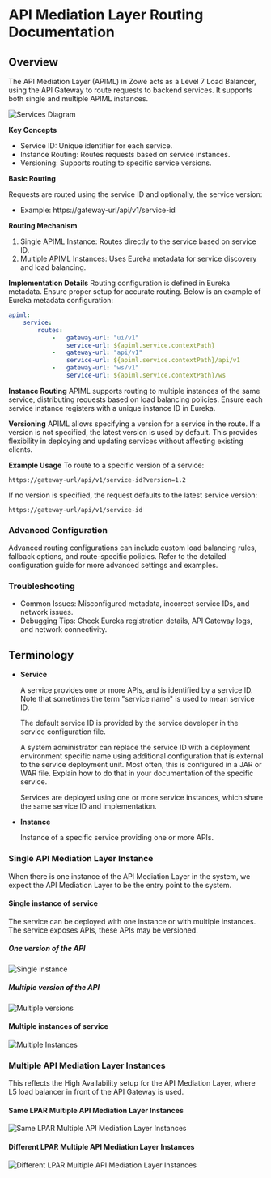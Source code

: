 # API Mediation Layer Routing Documentation

## Overview

The API Mediation Layer (APIML) in Zowe acts as a Level 7 Load Balancer, using the API Gateway to route requests to backend 
services. It supports both single and multiple APIML instances.

![Services Diagram](../../images/api-mediation/RoutingNorthboundSouthbound.png "Example services diagram")

**Key Concepts**
- Service ID: Unique identifier for each service.
- Instance Routing: Routes requests based on service instances.
- Versioning: Supports routing to specific service versions.

**Basic Routing**

Requests are routed using the service ID and optionally, the service version:

- Example: https://gateway-url/api/v1/service-id

**Routing Mechanism**

1. Single APIML Instance: Routes directly to the service based on service ID.
2. Multiple APIML Instances: Uses Eureka metadata for service discovery and load balancing.

**Implementation Details**
Routing configuration is defined in Eureka metadata. Ensure proper setup for accurate routing. Below is an example of Eureka metadata configuration:

```yaml
apiml:
    service:                               
        routes:
            -   gateway-url: "ui/v1"
                service-url: ${apiml.service.contextPath}
            -   gateway-url: "api/v1"
                service-url: ${apiml.service.contextPath}/api/v1
            -   gateway-url: "ws/v1"
                service-url: ${apiml.service.contextPath}/ws
```


**Instance Routing**
APIML supports routing to multiple instances of the same service, distributing requests based on load balancing policies. Ensure each service instance registers with a unique instance ID in Eureka.

**Versioning**
APIML allows specifying a version for a service in the route. If a version is not specified, the latest version is used by default. This provides flexibility in deploying and updating services without affecting existing clients.

**Example Usage**
To route to a specific version of a service:

```http
https://gateway-url/api/v1/service-id?version=1.2
```

If no version is specified, the request defaults to the latest service version:

```http
https://gateway-url/api/v1/service-id
```

### Advanced Configuration

Advanced routing configurations can include custom load balancing rules, fallback options, and route-specific policies. Refer to the detailed configuration guide for more advanced settings and examples.

### Troubleshooting

- Common Issues: Misconfigured metadata, incorrect service IDs, and network issues.
- Debugging Tips: Check Eureka registration details, API Gateway logs, and network connectivity.

## Terminology

* **Service**

  A service provides one or more APIs, and is identified by a service ID. Note that sometimes the term "service name" is
  used to mean service ID.

  The default service ID is provided by the service developer in the service configuration file.

  A system administrator can replace the service ID with a deployment environment specific name using additional
  configuration that is external to the service deployment unit. Most often, this is configured in a JAR or WAR file. 
  Explain how to do that in your documentation of the specific service. 

  Services are deployed using one or more service instances, which share the same service ID and implementation.

* **Instance**

  Instance of a specific service providing one or more APIs.

### Single API Mediation Layer Instance

When there is one instance of the API Mediation Layer in the system, we expect the API Mediation Layer to be the
entry point to the system.

#### Single instance of service

The service can be deployed with one instance or with multiple instances. The service exposes APIs, these APIs may
be versioned.

##### One version of the API

![Single instance](../../images/api-mediation/SimpleRouting.png "Simple Routing")

##### Multiple version of the API

![Multiple versions](../../images/api-mediation/RoutingVersioned.png "Versioned Routing")

#### Multiple instances of service

![Multiple Instances](../../images/api-mediation/RoutingMultipleInstancesSysplex.png "Multiple Instances")

### Multiple API Mediation Layer Instances

This reflects the High Availability setup for the API Mediation Layer, where L5 load balancer in front of the 
API Gateway is used. 

#### Same LPAR Multiple API Mediation Layer Instances

![Same LPAR Multiple API Mediation Layer Instances](../../images/api-mediation/RoutingSysplexSameLpar.png "Same LPAR Multiple API Mediation Layer Instances")

#### Different LPAR Multiple API Mediation Layer Instances

![Different LPAR Multiple API Mediation Layer Instances](../../images/api-mediation/RoutingSysplexDifferentLpar.png "Different LPAR Multiple API Mediation Layer Instances")